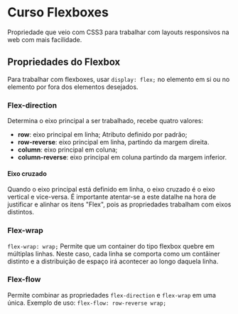 # Curso Flexboxes

Propriedade que veio com CSS3 para trabalhar com layouts responsivos na web com mais facilidade.

## Propriedades do Flexbox

Para trabalhar com flexboxes, usar ```display: flex;``` no elemento em si ou no elemento por fora dos elementos desejados.

### Flex-direction

Determina o eixo principal a ser trabalhado, recebe quatro valores:

- **row**: eixo principal em linha; Atributo definido por padrão;
- **row-reverse**: eixo principal em linha, partindo da margem direita.
- **column**: eixo principal em coluna;
- **column-reverse**: eixo principal em coluna partindo da margem inferior.

#### Eixo cruzado

Quando o eixo principal está definido em linha, o eixo cruzado é o eixo vertical e vice-versa. É importante atentar-se a este datalhe na hora de justificar e alinhar os itens "Flex", pois as propriedades trabalham com eixos distintos.

### Flex-wrap

```flex-wrap: wrap;``` Permite que um container do tipo flexbox quebre em múltiplas linhas. Neste caso, cada linha se comporta como um contâiner distinto e a distribuição de espaço irá acontecer ao longo daquela linha.

### Flex-flow

Permite combinar as propriedades `flex-direction` e `flex-wrap` em uma única. Exemplo de uso: ```flex-flow: row-reverse wrap;```

